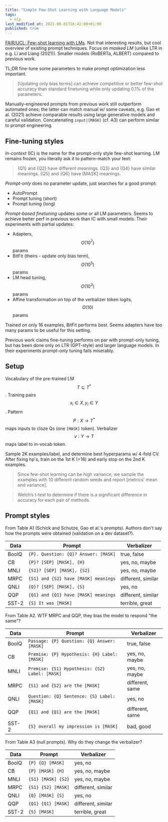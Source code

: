 ```yaml
---
title: "Simple Few-Shot Learning with Language Models"
tags:
  - nlp
last_modified_at: 2021-08-01T16:42:00+01:00
published: true
---
```


[FAIR/UCL: Few-shot learning with LMs](https://arxiv.org/pdf/2106.13353.pdf).
Not that interesting results, but cool overview of existing prompt techniques.
Focus on *masked LM* (unlike LTR in e.g. Li and Liang (2021)).
Smaller models (RoBERTa, ALBERT) compared to previous work.

TL;DR fine-tune some parameters to make prompt optimization less important.

> [Updating only bias terms] can achieve competitive or better few-shot accuracy
> than standard finetuning while only updating 0.1% of the parameters.

Manually-engineered prompts from previous work still outperform automated ones;
the latter can match manual w/ some caveats, e.g. Gao et al. (2021) achieve
comparable results using large generative models and careful validation.
Concatenating `input|[MASK]` (cf. A3) can perform similar to prompt engineering.


## Fine-tuning styles

*In-context* (IC) is the name for the prompt-only style few-shot learning.
LM remains frozen, you literally ask it to pattern-match your text:
> {Q1} and {Q2} have different meanings. {Q3} and {Q4} have similar meanings.
> {Q5} and {Q6} have [MASK] meanings.

*Prompt-only* does no parameter update, just searches for a good prompt:
* AutoPrompt
* Prompt tuning (short)
* Prompt tuning (long)

*Prompt-based finetuning* updates some or all LM parameters.
Seems to achieve better perf in previous work than IC with small models.
Their experiments with partial updates:
* Adapters, $$O(10^7)$$ params
* BitFit (theirs - update only bias term), $$O(10^5)$$ params
* LM head tuning, $$O(10^3)$$ params
* Affine transformation on top of the verbalizer token logits, $$O(10)$$ params

Trained on only 16 examples, BitFit performs best.
Seems adapters have too many params to be useful for this setting.

Previous work claims fine-tuning performs on par with prompt-only tuning, but
has been done only on LTR (GPT-style) and larger language models.
In their experiments prompt-only tuning fails miserably.


## Setup

Vocabulary of the pre-trained LM $$T \subseteq T^*$$.
Training pairs $$x_i \in X, y_i \in Y$$.
Pattern $$P: X \rightarrow T^*$$ maps inputs to cloze Qs (one `[MASK]` token).
Verbalizer $$v: Y \rightarrow T$$ maps label to in-vocab token.

Sample 2K examples/label, and determine best hyperparams w/ 4-fold CV. After
fixing hp's, train on the 1st K (=16) and early stop on the 2nd K examples.

> Since few-shot learning can be high variance, we sample the examples with 10
> different random seeds and report [metrics' mean and variance].

> Welch’s t-test to determine if there is a significant difference in accuracy
> for each pair of methods.


## Prompt styles

From Table A1 (Schick and Schutze, Gao et al.'s prompts).
Authors don't say how the prompts were obtained (validation on a dev dataset?).

| Data  | Prompt                                | Verbalizer
|-------|---------------------------------------|-------------------
| BoolQ | `{P}. Question: {Q}? Answer: [MASK]`  | true, false
| CB    | `{P}? [SEP] [MASK], {H}`              | yes, no, maybe
| MNLI  | `{S1}? [SEP] [MASK], {S2}`            | yes, no, maybe
| MRPC  | `{S1} and {S2} have [MASK] meanings`  | different, similar
| QNLI  | `{Q}? [SEP] [MASK], {S}`              | yes, no
| QQP   | `{Q1} and {Q1} have [MASK] meanings`  | different, similar
| SST-2 | `{S} It was [MASK]`                   | terrible, great


From Table A2. WTF MRPC and QQP, they bias the model to respond "the same"?

| Data  | Prompt                                         | Verbalizer
|-------|------------------------------------------------|----------------
| BoolQ | `Passage: {P} Question: {Q} Answer: [MASK]`    | true, false
| CB    | `Premise: {P} Hypothesis: {H} Label: [MASK]`   | yes, no, maybe
| MNLI  | `Premise: {S1} Hypothesis: {S2} Label: [MASK]` | yes, no, maybe
| MRPC  | `{S1} and {S2} are the [MASK]`                 | different, same
| QNLI  | `Question: {Q} Sentence: {S} Label: [MASK]`    | yes, no
| QQP   | `{Q1} and {Q1} are the [MASK]`                 | different, same
| SST-2 | `{S} overall my impression is [MASK]`          | bad, good


From Table A3 (null prompts). Why do they change the verbalizer?

| Data  | Prompt             | Verbalizer
|-------|--------------------|-------------------
| BoolQ | `{P} {Q} [MASK]`   | yes, no
| CB    | `{P} [MASK] {H}`   | yes, no, maybe
| MNLI  | `{S1} [MASK] {S2}` | yes, no, maybe
| MRPC  | `{S1} {S2} [MASK]` | different, similar
| QNLI  | `{Q} [MASK] {S}`   | yes, no
| QQP   | `{Q1} {Q1} [MASK]` | different, similar
| SST-2 | `{S} [MASK]`       | terrible, great


